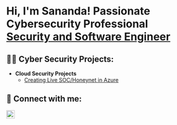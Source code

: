 <h1>Hi, I'm Sananda! Passionate Cybersecurity Professional  <br/><a href="https://www.linkedin.com/in/sanandamerrick/">Security and Software Engineer</a>
  
<h2>👨‍💻 Cyber Security Projects:</h2>

- <b>Cloud Security Projects</b>
  - [Creating Live SOC/Honeynet in Azure](https://github.com/SanandaMerrick/Cyber_AzureSOC)





<h2> 🤳 Connect with me:</h2>

[<img align="left" alt="SanandaMerrick | LinkedIn" width="22px" src="https://cdn.jsdelivr.net/npm/simple-icons@v3/icons/linkedin.svg" />][linkedin]

[linkedin]: https://linkedin.com/in/sanandamerrick
